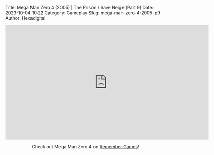 Title: Mega Man Zero 4 (2005) | The Prison / Save Neige [Part 9]
Date: 2023-10-04 10:22
Category: Gameplay
Slug: mega-man-zero-4-2005-p9
Author: Hexadigital

<center><iframe src="https://www.youtube.com/embed/zV_DW14IRWU?feature=oembed" allow="accelerometer; autoplay; encrypted-media; gyroscope; picture-in-picture" width="640" height="360" frameborder="0"></iframe>

Check out Mega Man Zero 4 on [Remember.Games](https://remember.games/game/4372/mega-man-zero-4/)!</center>